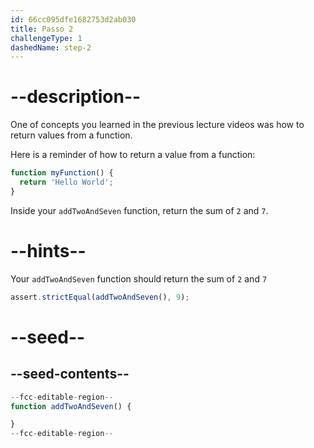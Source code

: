 ```yaml
---
id: 66cc095dfe1682753d2ab030
title: Passo 2
challengeType: 1
dashedName: step-2
---
```


# --description--

One of concepts you learned in the previous lecture videos was how to return values from a function.

Here is a reminder of how to return a value from a function:

```js
function myFunction() {
  return 'Hello World';
}
```

Inside your `addTwoAndSeven` function, return the sum of `2` and `7`.

# --hints--

Your `addTwoAndSeven` function should return the sum of `2` and `7`

```js
assert.strictEqual(addTwoAndSeven(), 9);
```

# --seed--

## --seed-contents--

```js
--fcc-editable-region--
function addTwoAndSeven() {

}
--fcc-editable-region--
```
